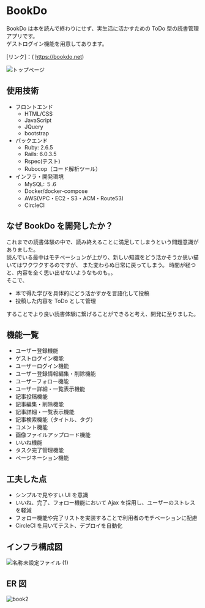 # BookDo

BookDo は本を読んで終わりにせず、実生活に活かすための ToDo 型の読書管理アプリです。<br>
ゲストログイン機能を用意してあります。

[リンク]：( https://bookdo.net)

![トップページ](https://user-images.githubusercontent.com/79436585/113660586-69b0cd00-96df-11eb-9d99-b3851d811804.jpeg)

## 使用技術

- フロントエンド
  - HTML/CSS
  - JavaScript
  - JQuery
  - bootstrap
- バックエンド
  - Ruby: 2.6.5
  - Rails: 6.0.3.5
  - Rspec(テスト)
  - Rubocop（コード解析ツール）
- インフラ・開発環境
  - MySQL: ５.6
  - Docker/docker-compose
  - AWS(VPC・EC2・S3・ACM・Route53)
  - CircleCI

## なぜ BookDo を開発したか？

これまでの読書体験の中で、読み終えることに満足してしまうという問題意識がありました。<br>
読んでいる最中はモチベーションが上がり、新しい知識をどう活かそうか思い描いてはワクワクするのですが、
また変わらぬ日常に戻ってしまう。
時間が経つと、内容を全く思い出せないようなものも。。<br>
そこで、

- 本で得た学びを具体的にどう活かすかを言語化して投稿
- 投稿した内容を ToDo として管理

することでより良い読書体験に繋げることができると考え、開発に至りました。

## 機能一覧

- ユーザー登録機能
- ゲストログイン機能
- ユーザーログイン機能
- ユーザー登録情報編集・削除機能
- ユーザーフォロー機能
- ユーザー詳細・一覧表示機能
- 記事投稿機能
- 記事編集・削除機能
- 記事詳細・一覧表示機能
- 記事検索機能（タイトル、タグ）
- コメント機能
- 画像ファイルアップロード機能
- いいね機能
- タスク完了管理機能
- ページネーション機能

## 工夫した点

- シンプルで見やすい UI を意識
- いいね、完了、フォロー機能において Ajax を採用し、ユーザーのストレスを軽減
- フォロー機能や完了リストを実装することで利用者のモチベーションに配慮
- CircleCI を用いてテスト、デプロイを自動化

## インフラ構成図

![名称未設定ファイル (1)](https://user-images.githubusercontent.com/79436585/113662073-52271380-96e2-11eb-8361-314a66a1fd9c.png)

## ER 図

![book2](https://user-images.githubusercontent.com/79436585/114111952-3d32c600-9916-11eb-8e43-7af227b7a8ec.png)
